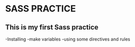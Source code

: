 # SASS PRACTICE
## This is my first Sass practice
-Installing
-make variables
-using  some directives and rules
